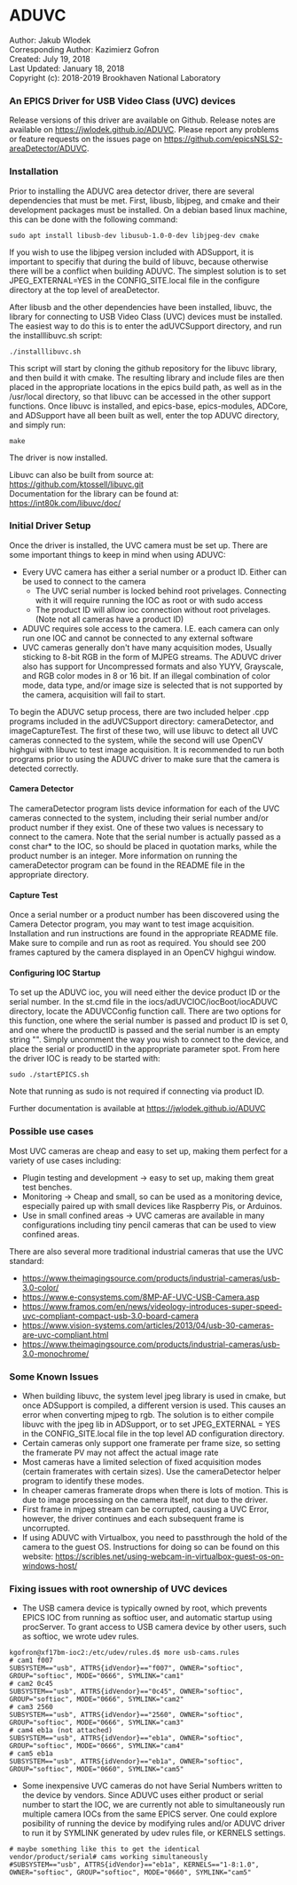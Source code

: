 # ADUVC

Author: Jakub Wlodek  
Corresponding Author: Kazimierz Gofron  
Created: July 19, 2018  
Last Updated: January 18, 2018  
Copyright (c): 2018-2019 Brookhaven National Laboratory  

### An EPICS Driver for USB Video Class (UVC) devices

Release versions of this driver are available on Github. Release notes are available on https://jwlodek.github.io/ADUVC. Please report any problems or feature requests on the issues page on https://github.com/epicsNSLS2-areaDetector/ADUVC.

### Installation

Prior to installing the ADUVC area detector driver, there are several dependencies that must be met. First, libusb, libjpeg, and cmake and their development packages must be installed. On a debian based linux machine, this can be done with the following command:

```
sudo apt install libusb-dev libusub-1.0-0-dev libjpeg-dev cmake
```
If you wish to use the libjpeg version included with ADSupport, it is important to specifiy that during the build of libuvc, because otherwise there will be a conflict when building ADUVC. The simplest solution is to set JPEG_EXTERNAL=YES in the CONFIG_SITE.local file in the configure directory at the top level of areaDetector.  

After libusb and the other dependencies have been installed, libuvc, the library for connecting to USB Video Class (UVC) devices must be installed. The easiest way to do this is to enter the adUVCSupport directory, and run the installlibuvc.sh script:
```
./installlibuvc.sh
```
This script will start by cloning the github repository for the libuvc library, and then build it with cmake. The resulting library and include files are then placed in the appropriate locations in the epics build path, as well as in the /usr/local directory, so that libuvc can be accessed in the other support functions. Once libuvc is installed, and epics-base, epics-modules, ADCore, and ADSupport have all been built as well, enter the top ADUVC directory, and simply run:
```
make
```
The driver is now installed.  

Libuvc can also be built from source at: https://github.com/ktossell/libuvc.git  
Documentation for the library can be found at: https://int80k.com/libuvc/doc/


### Initial Driver Setup

Once the driver is installed, the UVC camera must be set up. There are some important things to keep in mind when using ADUVC:
* Every UVC camera has either a serial number or a product ID. Either can be used to connect to the camera
    * The UVC serial number is locked behind root privelages. Connecting with it will require running the IOC as root or with sudo access
    * The product ID will allow ioc connection without root privelages. (Note not all cameras have a product ID)
* ADUVC requires sole access to the camera. I.E. each camera can only run one IOC and cannot be connected to any external software
* UVC cameras generally don't have many acquisition modes, Usually sticking to 8-bit RGB in the form of MJPEG streams. The ADUVC driver also has support for Uncompressed formats and also YUYV, Grayscale, and RGB color modes in 8 or 16 bit. If an illegal combination of color mode, data type, and/or image size is selected that is not supported by the camera, acquisition will fail to start.

To begin the ADUVC setup process, there are two included helper .cpp programs included in the adUVCSupport directory: cameraDetector, and imageCaptureTest. The first of these two, will use libuvc to detect all UVC cameras connected to the system, while the second will use OpenCV highgui with libuvc to test image acquisition. It is recommended to run both programs prior to using the ADUVC driver to make sure that the camera is detected correctly.  

#### Camera Detector

The cameraDetector program lists device information for each of the UVC cameras connected to the system, including their serial number and/or product number if they exist. One of these two values is necessary to connect to the camera. Note that the serial number is actually passed as a const char* to the IOC, so should be placed in quotation marks, while the product number is an integer. More information on running the cameraDetector program can be found in the README file in the appropriate directory.  

#### Capture Test

Once a serial number or a product number has been discovered using the Camera Detector program, you may want to test image acquisition. Installation and run instructions are found in the appropriate README file. Make sure to compile and run as root as required. You should see 200 frames captured by the camera displayed in an OpenCV highgui window.

#### Configuring IOC Startup

To set up the ADUVC ioc, you will need either the device product ID or the serial number. In the st.cmd file in the iocs/adUVCIOC/iocBoot/iocADUVC directory, locate the ADUVCConfig function call. There are two options for this function, one where the serial number is passed and product ID is set 0, and one where the productID is passed and the serial number is an empty string "". Simply uncomment the way you wish to connect to the device, and place the serial or productID in the appropriate parameter spot. From here the driver IOC is ready to be started with:
```
sudo ./startEPICS.sh
```

Note that running as sudo is not required if connecting via product ID.

Further documentation is available at https://jwlodek.github.io/ADUVC  

### Possible use cases

Most UVC cameras are cheap and easy to set up, making them perfect for a variety of use cases including:

* Plugin testing and development -> easy to set up, making them great test benches.
* Monitoring -> Cheap and small, so can be used as a monitoring device, especially paired up with small devices like Raspberry Pis, or Arduinos.
* Use in small confined areas -> UVC cameras are available in many configurations including tiny pencil cameras that can be used to view confined areas.

There are also several more traditional industrial cameras that use the UVC standard:

* https://www.theimagingsource.com/products/industrial-cameras/usb-3.0-color/
* https://www.e-consystems.com/8MP-AF-UVC-USB-Camera.asp
* https://www.framos.com/en/news/videology-introduces-super-speed-uvc-compliant-compact-usb-3.0-board-camera
* https://www.vision-systems.com/articles/2013/04/usb-30-cameras-are-uvc-compliant.html
* https://www.theimagingsource.com/products/industrial-cameras/usb-3.0-monochrome/


### Some Known Issues

* When building libuvc, the system level jpeg library is used in cmake, but once ADSupport is compiled, a different version is used. This causes an error when converting mjpeg to rgb. The solution is to either compile libuvc with the jpeg lib in ADSupport, or to set JPEG_EXTERNAL = YES in the CONFIG_SITE.local file in the top level AD configuration directory.
* Certain cameras only support one framerate per frame size, so setting the framerate PV may not affect the actual image rate
* Most cameras have a limited selection of fixed acquisition modes (certain framerates with certain sizes). Use the cameraDetector helper program to identify these modes.
* In cheaper cameras framerate drops when there is lots of motion. This is due to image processing on the camera itself, not due to the driver.
* First frame in mjpeg stream can be corrupted, causing a UVC Error, however, the driver continues and each subsequent frame is uncorrupted.
* If using ADUVC with Virtualbox, you need to passthrough the hold of the camera to the guest OS. Instructions for doing so  can be found on this website: https://scribles.net/using-webcam-in-virtualbox-guest-os-on-windows-host/


### Fixing issues with root ownership of UVC devices

* The  USB camera device is typically owned by root, which prevents EPICS IOC from running as softioc user, and automatic startup using procServer. To grant access to USB camera device by  other users, such as softioc, we wrote udev rules.

```
kgofron@xf17bm-ioc2:/etc/udev/rules.d$ more usb-cams.rules
# cam1 f007
SUBSYSTEM=="usb", ATTRS{idVendor}=="f007", OWNER="softioc", GROUP="softioc", MODE="0666", SYMLINK="cam1"
# cam2 0c45
SUBSYSTEM=="usb", ATTRS{idVendor}=="0c45", OWNER="softioc", GROUP="softioc", MODE="0666", SYMLINK="cam2"
# cam3 2560
SUBSYSTEM=="usb", ATTRS{idVendor}=="2560", OWNER="softioc", GROUP="softioc", MODE="0666", SYMLINK="cam3"
# cam4 eb1a (not attached)
SUBSYSTEM=="usb", ATTRS{idVendor}=="eb1a", OWNER="softioc", GROUP="softioc", MODE="0666", SYMLINK="cam4"
# cam5 eb1a
SUBSYSTEM=="usb", ATTRS{idVendor}=="eb1a", OWNER="softioc", GROUP="softioc", MODE="0660", SYMLINK="cam5"

```

* Some inexpensive UVC cameras do not have Serial Numbers written to the device by vendors. Since ADUVC uses either product or serial number to start the IOC, we are currently not able to simultaneously run multiple camera IOCs from the same EPICS server. One could explore posibility of running the device by modifying rules and/or ADUVC driver to run it by SYMLINK generated by udev rules file, or KERNELS settings.

```
# maybe something like this to get the identical vendor/product/serial# cams working simultaneously
#SUBSYSTEM=="usb", ATTRS{idVendor}=="eb1a", KERNELS=="1-8:1.0", OWNER="softioc", GROUP="softioc", MODE="0660", SYMLINK="cam5"
```

